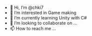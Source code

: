 - 👋 Hi, I’m @chki7 
- 👀 I’m interested in Game making
- 🌱 I’m currently learning Unity with C#
- 💞️ I’m looking to collaborate on ...
- 📫 How to reach me ...

<!---
chki7/chki7 is a ✨ special ✨ repository because its `README.md` (this file) appears on your GitHub profile.
You can click the Preview link to take a look at your changes.
--->
